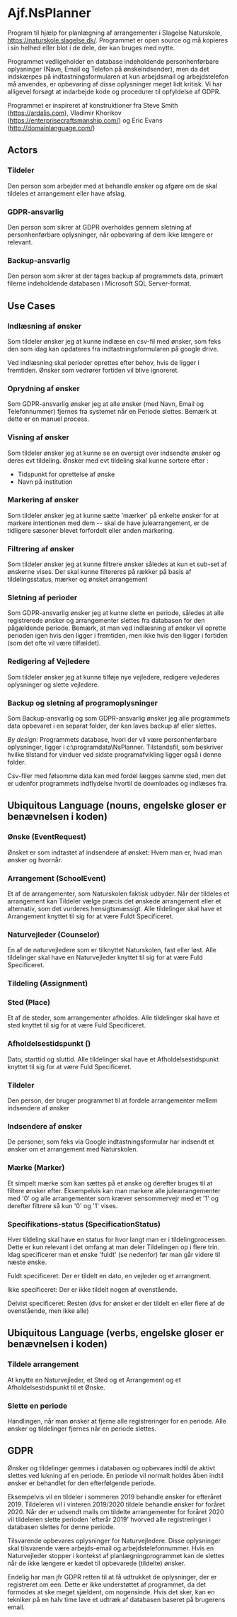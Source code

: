 # Ajf.NsPlanner
Program til hjælp for planlægning af arrangementer i Slagelse Naturskole, https://naturskole.slagelse.dk/.
Programmet er open source og må kopieres i sin helhed eller blot i de dele, der kan bruges med nytte.

Programmet vedligeholder en database indeholdende personhenførbare oplysninger (Navn, Email og Telefon på ønskeindsender), men da det indskærpes på indtastningsformularen at kun arbejdsmail og arbejdstelefon må anvendes, er opbevaring af disse oplysninger meget lidt kritisk. Vi har alligevel forsøgt at indarbejde kode og procedurer til opfyldelse af GDPR.

Programmet er inspireret af konstruktioner fra Steve Smith (https://ardalis.com), Vladimir Khorikov (https://enterprisecraftsmanship.com/) og Eric Evans (http://domainlanguage.com/)



## Actors

### Tildeler

Den person som arbejder med at behandle ønsker og afgøre om de skal tildeles et arrangement eller have afslag.

### GDPR-ansvarlig

Den person som sikrer at GDPR overholdes gennem sletning af personhenførbare oplysninger, når opbevaring af dem ikke længere er relevant.

### Backup-ansvarlig

Den person som sikrer at der tages backup af programmets data, primært filerne indeholdende databasen i Microsoft SQL Server-format.



## Use Cases

### Indlæsning af ønsker

Som tildeler ønsker jeg at kunne indlæse en csv-fil med ønsker, som feks den som idag kan opdateres fra indtastningsformularen på google drive. 

Ved indlæsning skal perioder oprettes efter behov, hvis de ligger i fremtiden. Ønsker som vedrører fortiden vil blive ignoreret.

### Oprydning af ønsker

Som GDPR-ansvarlig ønsker jeg at alle ønsker (med Navn, Email og Telefonnummer) fjernes fra systemet når en Periode slettes. Bemærk at dette er en manuel process.

### Visning af ønsker
Som tildeler ønsker jeg at kunne se en oversigt over indsendte ønsker og deres evt tildeling. Ønsker med evt tildeling skal kunne sortere efter :

* Tidspunkt for oprettelse af ønske
* Navn på institution

### Markering af ønsker
Som tildeler ønsker jeg at kunne sætte 'mærker' på enkelte ønsker for at markere intentionen med dem -- skal de have julearrangement, er de tidligere sæsoner blevet forfordelt eller anden markering.
### Filtrering af ønsker

Som tildeler ønsker jeg at kunne filtrere ønsker således at kun et sub-set af ønskerne vises. Der skal kunne filtereres på rækker på basis af tildelingsstatus, mærker og ønsket arrangement

### Sletning af perioder

Som GDPR-ansvarlig ønsker jeg at kunne slette en periode, således at alle registrerede ønsker og arrangementer slettes fra databasen for den pågældende periode. Bemærk, at man ved indlæsning af ønsker vil oprette perioden igen hvis den ligger i fremtiden, men ikke hvis den ligger i fortiden (som det ofte vil være tilfældet).

### Redigering af Vejledere

Som tildeler ønsker jeg at kunne tilføje nye vejledere, redigere vejlederes oplysninger og slette vejledere.

### Backup og sletning af programoplysninger

Som Backup-ansvarlig og som GDPR-ansvarlig ønsker jeg alle programmets data opbevaret i en separat folder, der kan laves backup af eller slettes.

*By design*: Programmets database, hvori der vil være personhenførbare oplysninger, ligger i c:\programdata\NsPlanner. Tilstandsfil, som beskriver hvilke tilstand for vinduer ved sidste programafvikling ligger også i denne folder. 

Csv-filer med følsomme data kan med fordel lægges samme sted, men det er udenfor programmets indflydelse hvortil de downloades og indlæses fra.



## Ubiquitous Language (nouns, engelske gloser er benævnelsen i koden)

### Ønske (EventRequest)

Ønsket er som indtastet af indsendere af ønsket: Hvem man er, hvad man ønsker og hvornår.

### Arrangement (SchoolEvent)

Et af de arrangementer, som Naturskolen faktisk udbyder. Når der tildeles et arrangement kan Tildeler vælge præcis det ønskede arrangement eller et alternativ, som det vurderes hensigtsmæssigt. Alle tildelinger skal have et Arrangement knyttet til sig for at være Fuldt Specificeret.

### Naturvejleder (Counselor)

En af de naturvejledere som er tilknyttet Naturskolen, fast eller løst. Alle tildelinger skal have en Naturvejleder knyttet til sig for at være Fuld Specificeret.

### Tildeling (Assignment)
### Sted (Place)

Et af de steder, som arrangementer afholdes. Alle tildelinger skal have et sted knyttet til sig for at være Fuld Specificeret.

### Afholdelsestidspunkt ()

Dato, starttid og sluttid. Alle tildelinger skal have et Afholdelsestidspunkt knyttet til sig for at være Fuld Specificeret.

### Tildeler
Den person, der bruger programmet til at fordele arrangementer mellem indsendere af ønsker

### Indsendere af ønsker

De personer, som feks via Google indtastningsformular har indsendt et ønsker om et arrangement med Naturskolen.

### Mærke (Marker)

Et simpelt mærke som kan sættes på et ønske og derefter bruges til at filtere ønsker efter. Eksempelvis kan man markere alle julearrangementer med '0' og alle arrangementer som kræver sensommervejr med et '1' og derefter filtrere så kun '0' og '1' vises.

### Specifikations-status (SpecificationStatus)

Hver tildeling skal have en status for hvor langt man er i tildelingprocessen. Dette er kun relevant i det omfang at man deler Tildelingen op i flere trin. Idag specificerer man et ønske 'fuldt' (se nedenfor) før man går videre til næste ønske.

Fuldt specificeret: Der er tildelt en dato, en vejleder og et arrangment.

Ikke specificeret: Der er ikke tildelt nogen af ovenstående.

Delvist specificeret: Resten (dvs for ønsket er der tildelt en eller flere af de ovenstående, men ikke alle)



## Ubiquitous Language (verbs, engelske gloser er benævnelsen i koden)

### Tildele arrangement
At knytte en Naturvejleder, et Sted og et Arrangement og et Afholdelsestidspunkt til et Ønske.

### Slette en periode

Handlingen, når man ønsker at fjerne alle registreringer for en periode. Alle ønsker og tildelinger fjernes når en periode slettes.

## GDPR

Ønsker og tildelinger gemmes i databasen og opbevares indtil de aktivt slettes ved lukning af en periode. En periode vil normalt holdes åben indtil ønsker er behandlet for den efterfølgende periode.

Eksempelvis vil en tildeler i sommeren 2019 behandle ønsker for efteråret 2019. Tildeleren vil i vinteren 2019/2020 tildele behandle ønsker for foråret 2020. Når der er udsendt mails om tildelte arrangementer for foråret 2020 vil tildeleren slette perioden 'efterår 2019' hvorved alle registreringer i databasen slettes for denne periode.

Tilsvarende opbevares oplysninger for Naturvejledere. Disse oplysninger skal tilsvarende være arbejds-email og arbejdstelefonnummer. Hvis en Naturvejleder stopper i kontekst af planlægningprogrammet kan de slettes når de ikke længere er kædet til opbevarede (tildelte) ønsker.

Endelig har man jfr GDPR retten til at få udtrukket de oplysninger, der er registreret om een. Dette er ikke understøttet af programmet, da det formodes at ske meget sjældent, om nogensinde. Hvis det sker, kan en tekniker på en halv time lave et udtræk af databasen baseret på brugerens email.